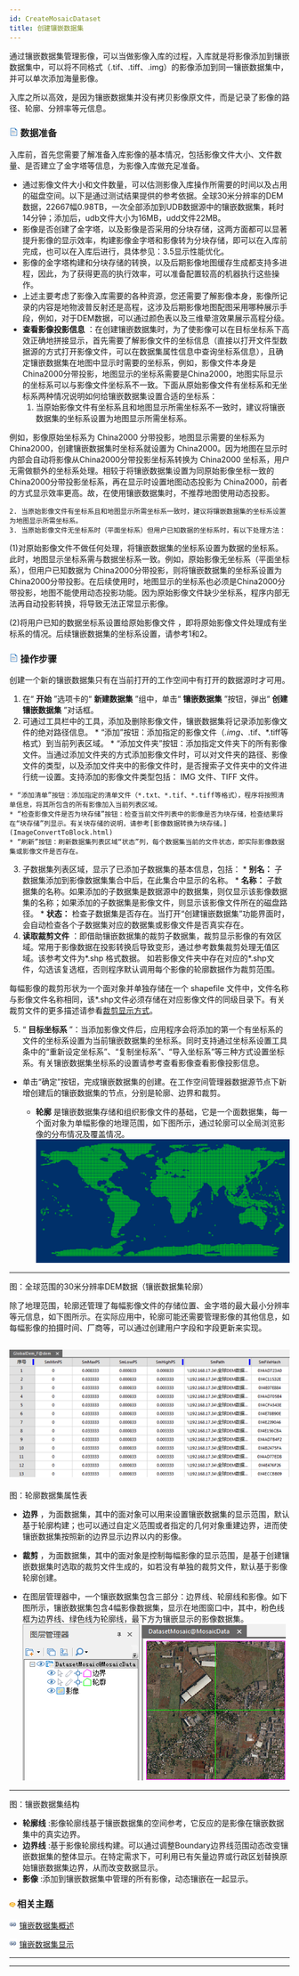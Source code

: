 ```yaml
---
id: CreateMosaicDataset
title: 创建镶嵌数据集  
---  
```

通过镶嵌数据集管理影像，可以当做影像入库的过程，入库就是将影像添加到镶嵌数据集中，可以将不同格式（.tif、.tiff、.img）的影像添加到同一镶嵌数据集中，并可以单次添加海量影像。

入库之所以高效，是因为镶嵌数据集并没有拷贝影像原文件，而是记录了影像的路径、轮廓、分辨率等元信息。

### ![](../../img/read.gif) 数据准备

入库前，首先您需要了解准备入库影像的基本情况，包括影像文件大小、文件数量、是否建立了金字塔等信息，为影像入库做充足准备。

  * 通过影像文件大小和文件数量，可以估测影像入库操作所需要的时间以及占用的磁盘空间。以下是通过测试结果提供的参考依据。全球30米分辨率的DEM数据，22667幅0.98TB，一次全部添加到UDB数据源中的镶嵌数据集，耗时14分钟；添加后，udb文件大小为16MB，udd文件22MB。
  * 影像是否创建了金字塔，以及影像是否采用的分块存储，这两方面都可以显著提升影像的显示效率，构建影像金字塔和影像转为分块存储，即可以在入库前完成，也可以在入库后进行，具体参见：3.5显示性能优化。
  * 影像的金字塔构建和分块存储的转换，以及后期影像地图缓存生成都支持多进程，因此，为了获得更高的执行效率，可以准备配置较高的机器执行这些操作。
  * 上述主要考虑了影像入库需要的各种资源，您还需要了解影像本身，影像所记录的内容是地物波普反射还是高程，这涉及后期影像地图配图采用哪种展示手段，例如，对于DEM数据，可以通过颜色表以及三维晕渲效果展示高程分级。
  * **查看影像投影信息** ：在创建镶嵌数据集时，为了使影像可以在目标坐标系下高效正确地拼接显示，首先需要了解影像文件的坐标信息（直接以打开文件型数据源的方式打开影像文件，可以在数据集属性信息中查询坐标系信息），且确定镶嵌数据集在地图中显示时需要的坐标系，例如，影像文件本身是China2000分带投影，地图显示的坐标系需要是China2000，地图实际显示的坐标系可以与影像文件坐标系不一致。下面从原始影像文件有坐标系和无坐标系两种情况说明如何给镶嵌数据集设置合适的坐标系： 
    1. 当原始影像文件有坐标系且和地图显示所需坐标系不一致时，建议将镶嵌数据集的坐标系设置为地图显示所需坐标系。 

例如，影像原始坐标系为 China2000 分带投影，地图显示需要的坐标系为 China2000，创建镶嵌数据集时坐标系就设置为
China2000。因为地图在显示时内部会自动将影像从China2000分带投影坐标系转换为 China2000
坐标系，用户无需做额外的坐标系处理。相较于将镶嵌数据集设置为同原始影像坐标一致的 China2000分带投影坐标系，再在显示时设置地图动态投影为
China2000，前者的方式显示效率更高。故，在使用镶嵌数据集时，不推荐地图使用动态投影。

    2. 当原始影像文件有坐标系且和地图显示所需坐标系一致时，建议将镶嵌数据集的坐标系设置为地图显示所需坐标系。
    3. 当原始影像文件无坐标系时（平面坐标系）但用户已知数据的坐标系时，有以下处理方法： 

(1)对原始影像文件不做任何处理，将镶嵌数据集的坐标系设置为数据的坐标系。此时，地图显示坐标系需与数据坐标系一致。例如，原始影像无坐标系（平面坐标系），但用户已知数据为
China2000分带投影，则将镶嵌数据集的坐标系设置为China2000分带投影。在后续使用时，地图显示的坐标系也必须是China2000分带投影，地图不能使用动态投影功能。因为原始影像文件缺少坐标系，程序内部无法再自动投影转换，将导致无法正常显示影像。

(2)将用户已知的数据坐标系设置给原始影像文件 ，即将原始影像文件处理成有坐标系的情况。后续镶嵌数据集的坐标系设置，请参考1和2。

### ![](../../img/read.gif) 操作步骤

创建一个新的镶嵌数据集只有在当前打开的工作空间中有打开的数据源时才可用。

  1. 在“ **开始** ”选项卡的“ **新建数据集** ”组中，单击“ **镶嵌数据集** ”按钮，弹出“ **创建镶嵌数据集** ”对话框。
  2. 可通过工具栏中的工具，添加及删除影像文件，镶嵌数据集将记录添加影像文件的绝对路径信息。 
    * “添加”按钮：添加指定的影像文件（*.img、*.tif、*.tiff等格式）到当前列表区域。
    * “添加文件夹”按钮：添加指定文件夹下的所有影像文件。当通过添加文件夹的方式添加影像文件时，可以对文件夹的路径、影像文件的类型，以及添加文件夹中的影像文件时，是否搜索子文件夹中的文件进行统一设置。支持添加的影像文件类型包括： IMG 文件、TIFF 文件。 

    * “添加清单”按钮：添加指定的清单文件（*.txt、*.tif、*.tiff等格式），程序将按照清单信息，将其所包含的所有影像加入当前列表区域。 
    * “检查影像文件是否为块存储”按钮：检查当前文件列表中的影像是否为块存储，检查结果将在“块存储”列显示。有关块存储的说明，请参考[影像数据转换为块存储。](ImageConvertToBlock.html)
    * “刷新”按钮：刷新数据集列表区域“状态”列，每个数据集当前的文件状态，即实际影像数据集或影像文件是否存在。
  3. 子数据集列表区域，显示了已添加子数据集的基本信息，包括：
    * **别名：** 子数据集添加到影像数据集集合中后，在此集合中显示的名称。
    * **名称：** 子数据集的名称。如果添加的子数据集是数据源中的数据集，则仅显示该影像数据集的名称；如果添加的子数据集是影像文件，则显示该影像文件所在的磁盘路径。
    * **状态：** 检查子数据集是否存在。当打开“创建镶嵌数据集”功能界面时，会自动检查各个子数据集对应的数据集或影像文件是否真实存在。
  4. **读取裁剪文件** ：即借助镶嵌数据集的裁剪子数据集，裁剪显示影像的有效区域。常用于影像数据在投影转换后导致变形，通过参考数集裁剪处理无值区域。该参考文件为*.shp 格式数据。 如若影像文件夹中存在对应的*.shp文件，勾选该复选框，否则程序默认调用每个影像的轮廓数据作为裁剪范围。 

每幅影像的裁剪形状为一个面对象并单独存储在一个 shapefile
文件中，文件名称与影像文件名称相同，该*.shp文件必须存储在对应影像文件的同级目录下。有关裁剪文件的更多描述请参看[裁剪显示方式](MosaicDatasetView.html#1)。

  5. “ **目标坐标系** ”：当添加影像文件后，应用程序会将添加的第一个有坐标系的文件的坐标系设置为当前镶嵌数据集的坐标系。同时支持通过坐标系设置工具条中的“重新设定坐标系”、“复制坐标系”、“导入坐标系”等三种方式设置坐标系。有关镶嵌数据集坐标系的设置请参考查看影像查看影像投影信息。

* 单击“确定”按钮，完成镶嵌数据集的创建。在工作空间管理器数据源节点下新增创建后的镶嵌数据集的节点，分别是轮廓、边界和裁剪。

  * **轮廓** 是镶嵌数据集存储和组织影像文件的基础，它是一个面数据集，每一个面对象为单幅影像的地理范围，如下图所示，通过轮廓可以全局浏览影像的分布情况及覆盖情况。  ![](img/footprint.png)  
---  
图：全球范围的30米分辨率DEM数据（镶嵌数据集轮廓）  
  
除了地理范围，轮廓还管理了每幅影像文件的存储位置、金字塔的最大最小分辨率等元信息，如下图所示。在实际应用中，轮廓可能还需要管理影像的其他信息，如每幅影像的拍摄时间、厂商等，可以通过创建用户字段和字段更新来实现。

![](img/footprinttable.png)  
---  
图：轮廓数据集属性表  
  * **边界** ，为面数据集，其中的面对象可以用来设置镶嵌数据集的显示范围，默认基于轮廓构建；也可以通过自定义范围或者指定的几何对象重建边界，进而使镶嵌数据集按照新的边界显示边界以内的影像。 
  * **裁剪** ，为面数据集，其中的面对象是控制每幅影像的显示范围，是基于创建镶嵌数据集时选取的裁剪文件生成的，如若没有单独的裁剪文件，默认基于影像轮廓创建。

* 在图层管理器中，一个镶嵌数据集包含三部分：边界线、轮廓线和影像。如下图所示，镶嵌数据集包含4幅影像数据集，显示在地图窗口中，其中，粉色线框为边界线、绿色线为轮廓线，最下方为镶嵌显示的影像数据集。
![](img/MosaicImageStructure.png)  
---  
图：镶嵌数据集结构  
  
  * **轮廓线** :影像轮廓线基于镶嵌数据集的空间参考，它反应的是影像在镶嵌数据集中的真实边界。
  * **边界线** :基于影像轮廓线构建。可以通过调整Boundary边界线范围动态改变镶嵌数据集的整体显示。在特定需求下，可利用已有矢量边界或行政区划替换原始镶嵌数据集边界，从而改变数据显示。
  * **影像** :添加到镶嵌数据集中管理的所有影像，动态镶嵌在一起显示。

### ![](../../img/seealso.png)相关主题

![](../../img/smalltitle.png) [镶嵌数据集概述](MosaicDataset.html)

![](../../img/smalltitle.png) [镶嵌数据集显示](MosaicDatasetView.html)

  

* * *

[](http://www.supermap.com)  
  
---

